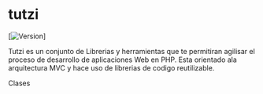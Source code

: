 tutzi
=====

[![Version](https://img.shields.io/badge/version-1.0-blue.svg)]

Tutzi es un conjunto de Librerias y herramientas que te permitiran agilisar el proceso de desarrollo de aplicaciones Web en PHP. Esta orientado ala arquitectura MVC y hace uso de librerias de codigo reutilizable.

Clases
